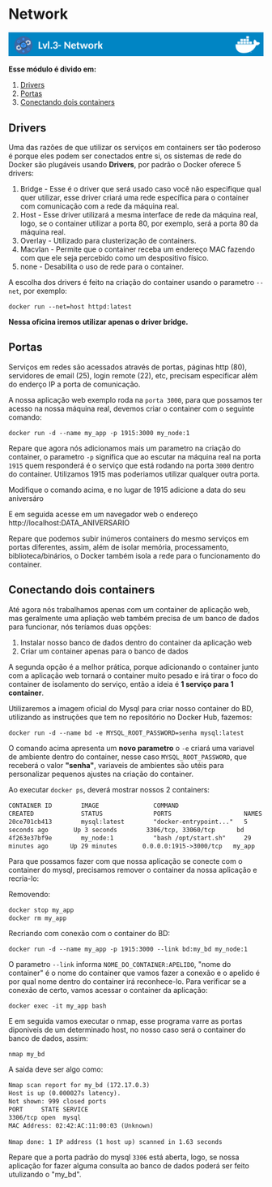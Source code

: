 # Network

![Banner Docker](../assets/docker-banner-3.jpg)


**Esse módulo é divido em:**

1. [Drivers](#drivers)
2. [Portas](#portas)
3. [Conectando dois containers](#conectando-dois-containers)

## Drivers
Uma das razões de que utilizar os serviços em containers ser tão poderoso é porque eles podem ser conectados entre si, os sistemas de rede do Docker são plugáveis usando **Drivers**, por padrão o Docker oferece 5 drivers:

1. Bridge - Esse é o driver que será usado caso você não especifique qual quer utilizar, esse driver criará uma rede específica para o container com comunicação com a rede da máquina real.
2. Host - Esse driver utilizará a mesma interface de rede da máquina real, logo, se o container utilizar a porta 80, por exemplo, será a porta 80 da máquina real.
3. Overlay - Utilizado para clusterização de containers.
4. Macvlan - Permite que o container receba um endereço MAC fazendo com que ele seja percebido como um despositivo físico.
5. none - Desabilita o uso de rede para o container.

A escolha dos drivers é feito na criação do container usando o parametro ``--net``, por exemplo:

```
docker run --net=host httpd:latest
```

**Nessa oficina iremos utilizar apenas o driver bridge.**

## Portas

Serviços em redes são acessados através de portas, páginas http (80), servidores de email (25), login remote (22), etc, precisam especificar além do enderço IP a porta de comunicação.

A nossa aplicação web exemplo roda na ``porta 3000``, para que possamos ter acesso na nossa máquina real, devemos criar o container com o seguinte comando:

```
docker run -d --name my_app -p 1915:3000 my_node:1
```

Repare que agora nós adicionamos mais um parametro na criação do container, o parametro ``-p`` significa que ao escutar na máquina real na porta ``1915`` quem responderá é o serviço que está rodando na porta ``3000`` dentro do container. Utilizamos 1915 mas poderiamos utilizar qualquer outra porta.


Modifique o comando acima, e no lugar de 1915 adicione a data do seu aniversáro

E em seguida acesse em um navegador web o endereço http://localhost:DATA_ANIVERSARIO

Repare que podemos subir inúmeros containers do mesmo serviços em portas diferentes, assim, além de isolar memória, processamento, biblioteca/binários, o Docker também isola a rede para o funcionamento do container.

## Conectando dois containers

Até agora nós trabalhamos apenas com um container de aplicação web, mas geralmente uma apliação web também precisa de um banco de dados para funcionar, nós teríamos duas opções:

1. Instalar nosso banco de dados dentro do container da aplicação web
2. Criar um container apenas para o banco de dados

A segunda opção é a melhor prática, porque adicionando o container junto com a aplicação web tornará o container muito pesado e irá tirar o foco do container de isolamento do serviço, então a ideia é **1 serviço para 1 container**.

Utilizaremos a imagem oficial do Mysql para criar nosso container do BD, utilizando as instruções que tem no repositório no Docker Hub, fazemos:

```
docker run -d --name bd -e MYSQL_ROOT_PASSWORD=senha mysql:latest
```

O comando acima apresenta um **novo parametro** o ``-e`` criará uma variavel de ambiente dentro do container, nesse caso ``MYSQL_ROOT_PASSWORD``, que receberá o valor **"senha"**, variaveis de ambientes são utéis para personalizar pequenos ajustes na criação do container.

Ao executar ``docker ps``, deverá mostrar nossos 2 containers:

```
CONTAINER ID        IMAGE               COMMAND                  CREATED             STATUS              PORTS                    NAMES
20ce701cb413        mysql:latest        "docker-entrypoint..."   5 seconds ago       Up 3 seconds        3306/tcp, 33060/tcp      bd
4f263e37bf9e        my_node:1           "bash /opt/start.sh"     29 minutes ago      Up 29 minutes       0.0.0.0:1915->3000/tcp   my_app
```

Para que possamos fazer com que nossa aplicação se conecte com o container do mysql, precisamos remover o container da nossa aplicação e recria-lo:

Removendo:
```
docker stop my_app
docker rm my_app
```

Recriando com conexão com o container do BD:
```
docker run -d --name my_app -p 1915:3000 --link bd:my_bd my_node:1
```

O parametro ``--link`` informa ``NOME_DO_CONTAINER:APELIDO``, "nome do container" é o nome do container que vamos fazer a conexão e o apelido é por qual nome dentro do container irá reconhece-lo. Para verificar se a conexão de certo, vamos acessar o container da aplicação:

```
docker exec -it my_app bash
```

E em seguida vamos executar o nmap, esse programa varre as portas diponiveis de um determinado host, no nosso caso será o container do banco de dados, assim:

```
nmap my_bd
```

A saida deve ser algo como:
```
Nmap scan report for my_bd (172.17.0.3)
Host is up (0.000027s latency).
Not shown: 999 closed ports
PORT     STATE SERVICE
3306/tcp open  mysql
MAC Address: 02:42:AC:11:00:03 (Unknown)

Nmap done: 1 IP address (1 host up) scanned in 1.63 seconds
```
Repare que a porta padrão do mysql ``3306`` está aberta, logo, se nossa aplicação for fazer alguma consulta ao banco de dados poderá ser feito utulizando o "my_bd".
